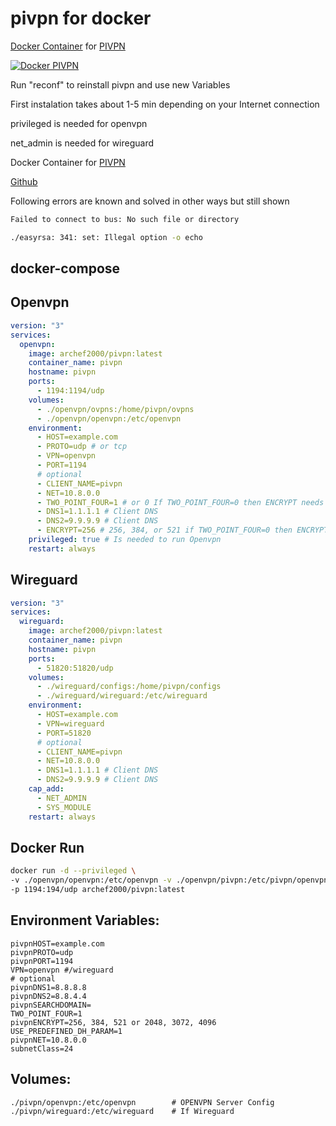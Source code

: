 # pivpn for docker

<a href="https://hub.docker.com/repository/docker/archef2000/pivpn">Docker Container</a> for <a href="https://github.com/pivpn/pivpn">PIVPN</a>

[![Docker PIVPN](https://github.com/Archef2000/pivpn-docker/actions/workflows/main.yml/badge.svg)](https://github.com/Archef2000/pivpn-docker/actions/workflows/main.yml)

Run "reconf" to reinstall pivpn and use new Variables

First instalation takes about 1-5 min depending on your Internet connection

privileged is needed for openvpn

net_admin is needed for wireguard

Docker Container for <a href="https://github.com/pivpn/pivpn">PIVPN</a>

<a href="https://github.com/Archef2000/pivpn-docker/">Github</a>

Following errors are known and solved in other ways but still shown

```sh
Failed to connect to bus: No such file or directory
```

```sh
./easyrsa: 341: set: Illegal option -o echo
```

## docker-compose

## Openvpn

```yaml
version: "3"
services:
  openvpn:
    image: archef2000/pivpn:latest
    container_name: pivpn
    hostname: pivpn
    ports:
      - 1194:1194/udp
    volumes:
      - ./openvpn/ovpns:/home/pivpn/ovpns
      - ./openvpn/openvpn:/etc/openvpn
    environment:
      - HOST=example.com
      - PROTO=udp # or tcp
      - VPN=openvpn
      - PORT=1194
      # optional
      - CLIENT_NAME=pivpn
      - NET=10.8.0.0
      - TWO_POINT_FOUR=1 # or 0 If TWO_POINT_FOUR=0 then ENCRYPT needs to be 2048, 3072, or 4096
      - DNS1=1.1.1.1 # Client DNS
      - DNS2=9.9.9.9 # Client DNS
      - ENCRYPT=256 # 256, 384, or 521 if TWO_POINT_FOUR=0 then ENCRYPT needs to be 2048, 3072, or 4096
    privileged: true # Is needed to run Openvpn
    restart: always
```

## Wireguard

```yaml
version: "3"
services:
  wireguard:
    image: archef2000/pivpn:latest
    container_name: pivpn
    hostname: pivpn
    ports:
      - 51820:51820/udp
    volumes:
      - ./wireguard/configs:/home/pivpn/configs
      - ./wireguard/wireguard:/etc/wireguard
    environment:
      - HOST=example.com
      - VPN=wireguard
      - PORT=51820
      # optional
      - CLIENT_NAME=pivpn
      - NET=10.8.0.0
      - DNS1=1.1.1.1 # Client DNS
      - DNS2=9.9.9.9 # Client DNS
    cap_add:
      - NET_ADMIN
      - SYS_MODULE
    restart: always
```

## Docker Run

```bash
docker run -d --privileged \
-v ./openvpn/openvpn:/etc/openvpn -v ./openvpn/pivpn:/etc/pivpn/openvpn -v ./openvpn/ovpns:/home/pivpn/ovpns \
-p 1194:194/udp archef2000/pivpn:latest
```

## Environment Variables:

```
pivpnHOST=example.com
pivpnPROTO=udp
pivpnPORT=1194
VPN=openvpn #/wireguard
# optional
pivpnDNS1=8.8.8.8
pivpnDNS2=8.8.4.4
pivpnSEARCHDOMAIN=
TWO_POINT_FOUR=1
pivpnENCRYPT=256, 384, 521 or 2048, 3072, 4096
USE_PREDEFINED_DH_PARAM=1
pivpnNET=10.8.0.0
subnetClass=24
```

## Volumes:

```
./pivpn/openvpn:/etc/openvpn        # OPENVPN Server Config
./pivpn/wireguard:/etc/wireguard    # If Wireguard
```
